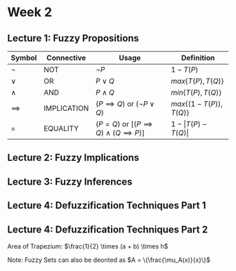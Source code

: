 # Week 2

## Lecture 1: Fuzzy Propositions

| Symbol     | Connective  | Usage                                                 | Definition              |
| ---------- | ----------- | ----------------------------------------------------- | ----------------------- |
| $\neg$     | NOT         | $\neg P$                                              | $1 - T(P)$              |
| $\vee$     | OR          | $P \vee Q$                                            | $max\{T(P), T(Q)\}$     |
| $\wedge$   | AND         | $P \wedge Q$                                          | $min\{T(P), T(Q)\}$     |
| $\implies$ | IMPLICATION | $(P \implies Q)$ or $(\neg P \vee Q)$                 | $max\{(1-T(P)), T(Q)\}$ |
| $=$        | EQUALITY    | $(P = Q)$ or $[(P \implies Q) \wedge (Q \implies P)]$ | $1 - \|T(P) - T(Q)\|$   |

## Lecture 2: Fuzzy Implications

## Lecture 3: Fuzzy Inferences

## Lecture 4: Defuzzification Techniques Part 1

## Lecture 4: Defuzzification Techniques Part 2

Area of Trapezium: $\frac{1}{2} \times (a + b) \times h$

Note: Fuzzy Sets can also be deonted as $A = \{\frac{\mu_A(x)}{x}\}$
